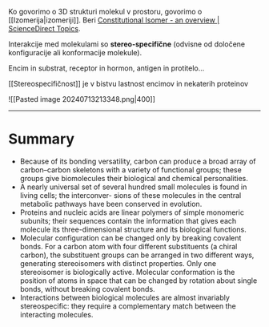 Ko govorimo o 3D strukturi molekul v prostoru, govorimo o [[Izomerija|izomeriji]]. Beri [Constitutional Isomer - an overview | ScienceDirect Topics](https://www.sciencedirect.com/topics/chemistry/constitutional-isomer).

Interakcije med molekulami so **stereo-specifične** (odvisne od določene konfiguracije ali konformacije molekule). 

Encim in substrat, receptor in hormon, antigen in protitelo...

[[Stereospecifičnost]] je v bistvu lastnost encimov in nekaterih proteinov

![[Pasted image 20240713213348.png|400]]

---

# Summary
- Because of its bonding versatility, carbon can produce a broad array of carbon–carbon skeletons with a variety of functional groups; these groups give biomolecules their biological and chemical personalities.
- A nearly universal set of several hundred small molecules is found in living cells; the interconver- sions of these molecules in the central metabolic pathways have been conserved in evolution.
- Proteins and nucleic acids are linear polymers of simple monomeric subunits; their sequences contain the information that gives each molecule its three-dimensional structure and its biological functions.
- Molecular configuration can be changed only by breaking covalent bonds. For a carbon atom with four different substituents (a chiral carbon), the substituent groups can be arranged in two different ways, generating stereoisomers with distinct properties. Only one stereoisomer is biologically active. Molecular conformation is the position of atoms in space that can be changed by rotation about single bonds, without breaking covalent bonds.
- Interactions between biological molecules are almost invariably stereospecific: they require a complementary match between the interacting molecules.